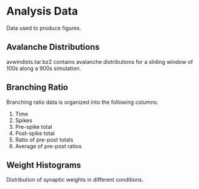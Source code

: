 Analysis Data
=============

Data used to produce figures.


## Avalanche Distributions

avwindists.tar.bz2 contains avalanche distributions for a sliding window of 100s along a 900s simulation.

## Branching Ratio

Branching ratio data is organized into the following columns:

1. Time
2. Spikes
3. Pre-spike total
4. Post-spike total
5. Ratio of pre-post totals
6. Average of pre-post ratios

## Weight Histograms

Distribution of synaptic weights in different conditions.


